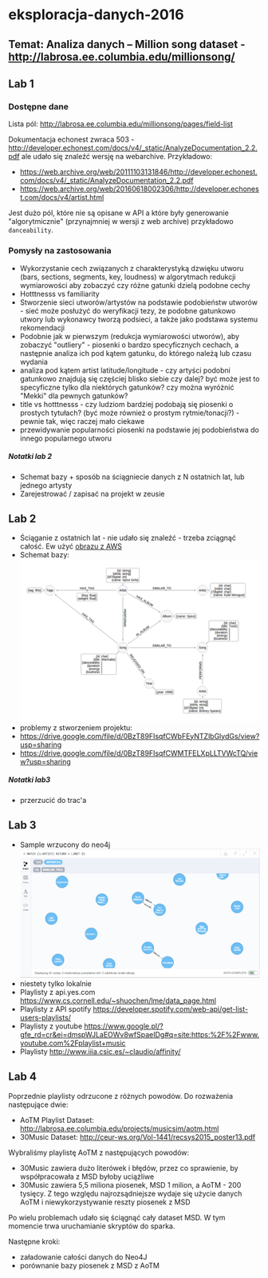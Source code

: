 # eksploracja-danych-2016

## Temat: Analiza danych – Million song dataset - http://labrosa.ee.columbia.edu/millionsong/

## Lab 1

### Dostępne dane

Lista pól: http://labrosa.ee.columbia.edu/millionsong/pages/field-list

Dokumentacja echonest zwraca 503 - http://developer.echonest.com/docs/v4/_static/AnalyzeDocumentation_2.2.pdf ale udało się znaleźć wersję na webarchive. Przykładowo:

- https://web.archive.org/web/20111103131846/http://developer.echonest.com/docs/v4/_static/AnalyzeDocumentation_2.2.pdf
- https://web.archive.org/web/20160618002306/http://developer.echonest.com/docs/v4/artist.html

Jest dużo pól, które nie są opisane w API a które były generowanie "algorytmicznie" (przynajmniej w wersji z web archive) przykładowo `danceability`.

### Pomysły na zastosowania

- Wykorzystanie cech związanych z charakterystyką dzwięku utworu (bars, sections, segments, key, loudness) w algorytmach redukcji wymiarowości aby zobaczyć czy różne gatunki dzielą podobne cechy
- Hotttnesss vs familiarity
- Stworzenie sieci utworów/artystów na podstawie podobieństw utworów - sieć może posłużyć do weryfikacji tezy, że podobne gatunkowo
utwory lub wykonawcy tworzą podsieci, a także jako podstawa systemu rekomendacji
- Podobnie jak w pierwszym (redukcja wymiarowości utworów), aby zobaczyć "outliery" - piosenki o bardzo specyficznych cechach, a następnie analiza ich pod kątem gatunku, do którego należą lub czasu wydania
- analiza pod kątem artist latitude/longitude - czy artyści podobni gatunkowo znajdują się częściej blisko siebie czy dalej? być może jest to specyficzne tylko dla niektórych gatunków? czy można wyróżnić "Mekki" dla pewnych gatunków?
- title vs hotttnesss - czy ludziom bardziej podobają się piosenki o prostych tytułach? (być może również o prostym rytmie/tonacji?) - pewnie tak, więc raczej mało ciekawe
- przewidywanie popularności piosenki na podstawie jej podobieństwa do innego popularnego utworu

##### Notatki lab 2

- Schemat bazy + sposób na ściągniecie danych z N ostatnich lat, lub jednego artysty
- Zarejestrować / zapisać na projekt w zeusie

## Lab 2
- Ściąganie z ostatnich lat - nie udało się znaleźć - trzeba zciągnąć całość. Ew użyć [obrazu z AWS](https://aws.amazon.com/datasets/million-song-dataset/)
- Schemat bazy: ![schema](db-schema.png)
- problemy z stworzeniem projektu:
 - https://drive.google.com/file/d/0BzT89FIsqfCWbFEyNTZlbGlydGs/view?usp=sharing
 - https://drive.google.com/file/d/0BzT89FIsqfCWMTFELXpLLTVWcTQ/view?usp=sharing

##### Notatki lab3

- przerzucić do trac'a

## Lab 3

- Sample wrzucony do neo4j ![neo4j](neo4j.png)
- niestety tylko lokalnie
- Playlisty z api.yes.com https://www.cs.cornell.edu/~shuochen/lme/data_page.html
- Playlisty z API spotify https://developer.spotify.com/web-api/get-list-users-playlists/
- Playlisty z youtube https://www.google.pl/?gfe_rd=cr&ei=dmspWJLaEOWv8wfSpaeIDg#q=site:https:%2F%2Fwww.youtube.com%2Fplaylist+music 
- Playlisty http://www.iiia.csic.es/~claudio/affinity/

## Lab 4

Poprzednie playlisty odrzucone z różnych powodów. Do rozważenia następujące dwie:
- AoTM Playlist Dataset: http://labrosa.ee.columbia.edu/projects/musicsim/aotm.html
- 30Music Dataset: http://ceur-ws.org/Vol-1441/recsys2015_poster13.pdf

Wybraliśmy playlistę AoTM z następujących powodów:
- 30Music zawiera dużo literówek i błędów, przez co sprawienie, by współpracowała z MSD byłoby
uciążliwe
- 30Music zawiera 5,5 miliona piosenek, MSD 1 milion, a AoTM - 200 tysięcy. Z tego względu najrozsądniejsze wydaje się użycie danych AoTM i niewykorzystywanie reszty piosenek z MSD

Po wielu problemach udało się ściągnąć cały dataset MSD. W tym momencie trwa uruchamianie skryptów do sparka.

Następne kroki:
- załadowanie całości danych do Neo4J
- porównanie bazy piosenek z MSD z AoTM 
